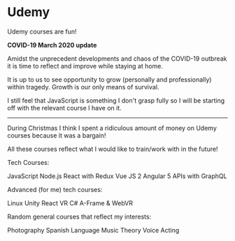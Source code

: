 # Udemy
Udemy courses are fun!

**COVID-19 March 2020 update**

Amidst the unprecedent developments and chaos of the COVID-19 outbreak it is time to reflect and improve while staying at home.

It is up to us to see opportunity to grow (personally and professionally) within tragedy. Growth is our only means of survival.

I still feel that JavaScript is something I don't grasp fully so I will be starting off with the relevant course I have on it.


------------------------------------------------------------------------------------------------------------------


During Christmas I think I spent a ridiculous amount of money on Udemy courses because it was a bargain!

All these courses reflect what I would like to train/work with in the future!

Tech Courses:

JavaScript
Node.js
React with Redux
Vue JS 2
Angular 5
APIs with GraphQL

Advanced (for me) tech courses:

Linux
Unity
React VR
C#
A-Frame & WebVR

Random general courses that reflect my interests:

Photography
Spanish Language
Music Theory
Voice Acting
